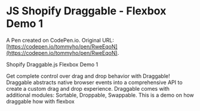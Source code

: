 # JS Shopify Draggable - Flexbox Demo 1

A Pen created on CodePen.io. Original URL: [https://codepen.io/tommyho/pen/RweEqoN](https://codepen.io/tommyho/pen/RweEqoN).

Shopify Draggable.js Flexbox Demo 1

Get complete control over drag and drop behavior with Draggable! Draggable abstracts native browser events into a comprehensive API to create a custom drag and drop experience. Draggable comes with additional modules: Sortable, Droppable, Swappable. This is a demo on how draggable how with flexbox